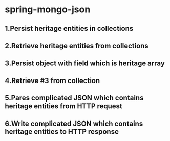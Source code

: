 # spring-mongo-json

## 1.Persist heritage entities in collections
## 2.Retrieve heritage entities from collections
## 3.Persist object with field which is heritage array 
## 4.Retrieve #3 from collection 
## 5.Pares complicated JSON which contains heritage entities from HTTP request
## 6.Write complicated JSON which contains heritage entities to HTTP response